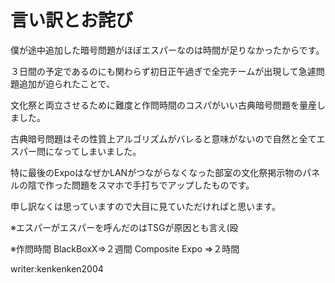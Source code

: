 # 言い訳とお詫び

僕が途中追加した暗号問題がほぼエスパーなのは時間が足りなかったからです。

３日間の予定であるのにも関わらず初日正午過ぎで全完チームが出現して急遽問題追加が迫られたことで、

文化祭と両立させるために難度と作問時間のコスパがいい古典暗号問題を量産しました。

古典暗号問題はその性質上アルゴリズムがバレると意味がないので自然と全てエスパー問になってしまいました。

特に最後のExpoはなぜかLANがつながらなくなった部室の文化祭掲示物のパネルの陰で作った問題をスマホで手打ちでアップしたものです。

申し訳なくは思っていますので大目に見ていただければと思います。

※エスパーがエスパーを呼んだのはTSGが原因とも言え(殴

※作問時間
    BlackBoxX⇒２週間
    Composite Expo ⇒２時間

writer:kenkenken2004
